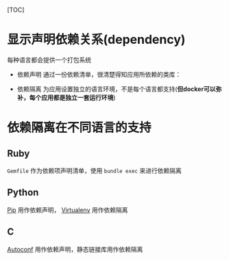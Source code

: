 [TOC]

#  显示声明依赖关系(dependency)
每种语言都会提供一个打包系统

* 依赖声明
通过一份依赖清单，很清楚得知应用所依赖的类库：

* 依赖隔离
为应用设置独立的语言环境，不是每个语言都支持(**但docker可以弥补，每个应用都是独立一套运行环境**)

# 依赖隔离在不同语言的支持 
## Ruby
`Gemfile` 作为依赖项声明清单，使用 `bundle exec` 来进行依赖隔离

## Python
 [Pip](http://www.pip-installer.org/en/latest/) 用作依赖声明， [Virtualenv](http://www.virtualenv.org/en/latest/) 用作依赖隔离

## C
 [Autoconf](http://www.gnu.org/s/autoconf/) 用作依赖声明，静态链接库用作依赖隔离
